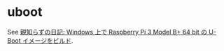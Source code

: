 uboot
=====

See [親知らずの日記: Windows 上で Raspberry Pi 3 Model B+ 64 bit の U-Boot イメージをビルド](http://oyasirazu.blogspot.jp/2017/01/bash-on-ubuntu-on-windows-raspberry-pi.html).

